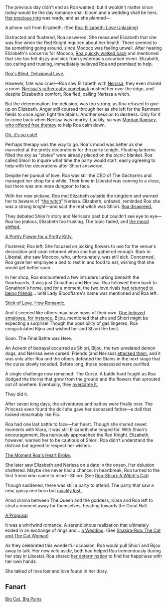 The previous day didn't end as Roa wanted, but it wouldn't matter since _today_ would be the day romance shall bloom and a wedding shall be hers. [Her precious ring](https://youtu.be/m2OG5auudrQ?t=380) was ready, and as she planned—

A phone call from Elizabeth. (See [Roa-Elizabeth: Love Unlasting](#edge:raora-liz))

Distracted and flustered, Roa answered. She reassured Elizabeth that she was fine when the Red Knight inquired about her health. There seemed to be something going around, since Mococo was feeling unwell. After hearing Elizabeth's concerns for Mococo, [Roa quickly walked back](https://youtu.be/m2OG5auudrQ?t=447) and mentioned that she too felt dizzy and sick from yesterday's accursed event. Elizabeth, too caring and trusting, immediately believed Roa and promised to help.

[Roa's Blind, Delusional Love.](#embed:https://youtu.be/m2OG5auudrQ?t=509)

However, fate was cruel—Roa saw Elizabeth with [Nerissa](https://youtu.be/m2OG5auudrQ?t=781); they even shared a room. [Nerissa's rather catty comeback](https://youtu.be/m2OG5auudrQ?t=823) pushed her over the edge, and despite Elizabeth’s comfort, Roa fled, calling Nerissa a witch.

But the determination, the delusion, was too strong, as Roa refused to give up on Elizabeth. Anger still coursed through her as she left for the Remnant fields to once again fight the Stains. Another session to destress. Only for it to come back when Nerissa was nearby. Luckily, so was [Mordan Ramsey, who offered free therapy](https://youtu.be/m2OG5auudrQ?t=1407) to help Roa calm down.

[Oh, it's so cute!](#embed:https://youtu.be/m2OG5auudrQ?t=1786)

Perhaps therapy was the way to go. Roa's mood was better as she marveled at the pretty decorations for the party tonight. Floating lanterns filled the sky as "plates" were already placed on the picnic blanket. Roa called Shiori to inquire what time the party would start, easily agreeing to help with the decorations after Shiori answered.

Despite her pursuit of love, Roa was still the CEO of The Gacharms and managed her shop for a while. Their time in Libestal was coming to a close, but there was one more dungeon to face.

With her new pickaxe, Roa met Elizabeth outside the kingdom and warned her to beware of “[the witch](https://youtu.be/m2OG5auudrQ?t=2753)” Nerissa. Elizabeth, unfazed, reminded Roa she was a strong knight—and said the real witch was Shiori. [Roa disagreed.](https://youtu.be/m2OG5auudrQ?t=2902)

They debated Shiori’s story and Nerissa’s past but couldn’t see eye to eye—Roa too jealous, Elizabeth too trusting. The topic faded, and [the mood shifted.](https://youtu.be/m2OG5auudrQ?t=3227)

[A Pretty Flower for a Pretty Kitty.](#embed:https://youtu.be/m2OG5auudrQ?t=3262)

Flustered, Roa left. She focused on picking flowers to use for the venue's decoration and soon returned when she had gathered enough. Back in Libestal, she saw Mococo, who, unfortunately, was still sick. Concerned, Roa gave her employee a bed to rest in and food to eat, wishing that she would get better soon.

In her shop, Roa encountered a few intruders lurking beneath the floorboards. It was just Gonathon and Nerissa. Roa followed them back to Gonathon's home, and for a moment, the two love rivals [had returned to being friends](https://youtu.be/m2OG5auudrQ?t=4784)... until Lady Bloodflame's name was mentioned and Roa left.

[Stick of Love. How Romantic.](#embed:https://youtu.be/m2OG5auudrQ?t=6482.)

And it seemed like others may have news of their own. [One beloved employee, for instance,](https://youtu.be/m2OG5auudrQ?t=7981) Bijou, mentioned that she and Shiori might be expecting a surprise! Though the possibility of gas lingered, Roa congratulated Bijou and wished her and Shiori the best.

Soon. The Final Battle was Here.

An Advent of betrayal occurred as Shiori, Bijou, the two unrelated demon dogs, and Nerissa were cursed. Friends (and Nerissa) [attacked them,](https://youtu.be/m2OG5auudrQ?t=8643) and it was only after Roa and the others defeated the Stains in the next stage that the curse slowly receded. Before long, those possessed were purified.

A single challenge now remained: The Curse. A battle hard fought as Roa dodged the thorns that grew from the ground and the flowers that sprouted out of nowhere. Eventually, they [overcame it.](https://youtu.be/m2OG5auudrQ?t=9248)

They did it.

After seven long days, the adventures and battles were finally over. The Princess even found the doll she gave her deceased father—a doll that looked remarkably like Fia.

Roa had one last battle to face—her heart. Though she shared sweet moments with Kiara, it was still Elizabeth she longed for. With Shiori’s encouragement, Roa nervously approached the Red Knight. Elizabeth, however, warned her to be cautious of Shiori. Roa didn’t understand the distrust but agreed to respect her wishes.

[The Moment Roa's Heart Broke.](#embed:https://youtu.be/m2OG5auudrQ?t=11039)

She later saw Elizabeth and Nerissa on a date in the onsen. Her delusion shattered. Maybe she never had a chance. In heartbreak, Roa turned to the first friend who came to mind—Shiori. (See [Roa-Shiori: A Witch's Cat](#edge:raora-shiori))

Though saddened, there was still a party to attend. The party that saw a new, gassy one born but [quickly lost.](https://youtu.be/m2OG5auudrQ?t=12121)

Amid drama between The Queen and the goddess, Kiara and Roa left to steal a moment away for themselves, heading towards the Great Hall.

[A Proposal](#embed:https://youtu.be/m2OG5auudrQ?t=12664)

It was a whirlwind romance. A serendipitous realization that ultimately ended in an exchange of rings and... [a Wedding](https://youtu.be/m2OG5auudrQ?t=12940). (See [Shakira-Roa: The Cat and The Cat Woman](#edge:raora-kiara))

As they celebrated this wonderful occasion, Roa would pull Shiori and Bijou away to talk. Her new wife aside, both had helped Roa tremendously during her stay in Libestal. Roa shared [her determination](https://youtu.be/m2OG5auudrQ?t=13224) to find her happiness with her own hands.

She talked of love lost and love found in her diary.

## Fanart

[Big Cat, Big Pains](https://x.com/fernrOreo/status/1923057970440536174)

<!-- nerissa, liz -->
